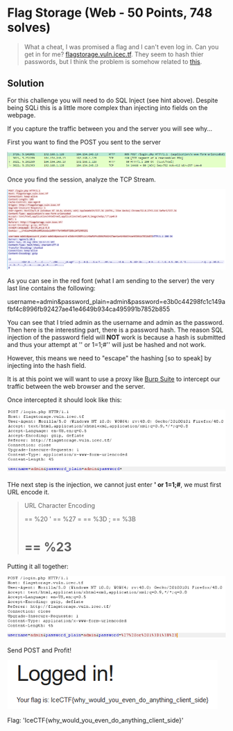# Flag Storage (Web - 50 Points, 748 solves)

> What a cheat, I was promised a flag and I can't even log in. Can you get in for me? [flagstorage.vuln.icec.tf](http://flagstorage.vuln.icec.tf/). They seem to hash thier passwords, but I think the problem is somehow related to [this](https://en.wikipedia.org/wiki/SQL_injection).

Solution
--------

For this challenge you will need to do SQL Inject (see hint above). Despite being SQLi this is a little more complex than injecting into fields on the webpage.

If you capture the traffic between you and the server you will see why...

First you want to find the POST you sent to the server

![](./wireshark_post.PNG)

Once you find the session, analyze the TCP Stream.

![](./tcp_stream.PNG)

As you can see in the red font (what I am sending to the server) the very last line contains the following:

  username=admin&password_plain=admin&password=e3b0c44298fc1c149afbf4c8996fb92427ae41e4649b934ca495991b7852b855

You can see that I tried admin as the username and admin as the password. Then here is the interesting part, there is a password hash.
The reason SQL injection of the password field will <b>NOT</b> work is because a hash is submitted and thus your attempt at '' or 1=1;#'' will just be hashed and not work.

However, this means we need to "escape" the hashing [so to speak] by injecting into the hash field.

It is at this point we will want to use a proxy like [Burp Suite](https://portswigger.net/burp/) to intercept our traffic between the web browser and the server.

Once intercepted it should look like this:

![](./burp.PNG)

THe next step is the injection, we cannot just enter <b>' or 1=1;#</b>, we must first URL encode it.

> URL Character Encoding
>
> <space> == %20
> ' == %27
> = == %3D
> ; == %3B
> # == %23

Putting it all together:

![](./burp_sqli.PNG)

Send POST and Profit!

![](./success.PNG)

Flag: 'IceCTF{why_would_you_even_do_anything_client_side}'

